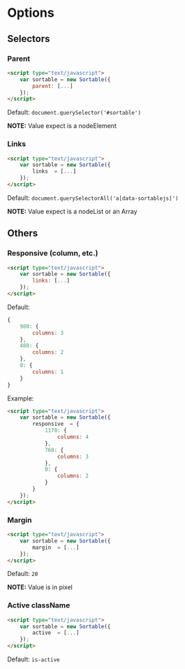 # Options

## Selectors
### Parent
```html
<script type="text/javascript">
    var sortable = new Sortable({
        parent: [...]
    });
</script>
```

Default: `document.querySelector('#sortable')`

**NOTE:** Value expect is a nodeElement

### Links
```html
<script type="text/javascript">
    var sortable = new Sortable({
        links  = [...]
    });
</script>
```

Default: `document.querySelectorAll('a[data-sortablejs]')`

**NOTE:** Value expect is a nodeList or an Array

## Others
### Responsive (column, etc.)
```html
<script type="text/javascript">
    var sortable = new Sortable({
        links: [...]
    });
</script>
```

Default: 

```js
{
    980: {
        columns: 3
    },
    480: {
        columns: 2
    },
    0: {
        columns: 1
    }
}
```

Example:

```html
<script type="text/javascript">
    var sortable = new Sortable({
        responsive  = {
            1170: {
                columns: 4
            },
            768: {
                columns: 3
            },
            0: {
                columns: 2
            }
        }
    });
</script>
```

### Margin
```html
<script type="text/javascript">
    var sortable = new Sortable({
        margin  = [...]
    });
</script>
```

Default: `20`

**NOTE:** Value is in pixel

### Active className
```html
<script type="text/javascript">
    var sortable = new Sortable({
        active  = [...]
    });
</script>
```

Default: `is-active`